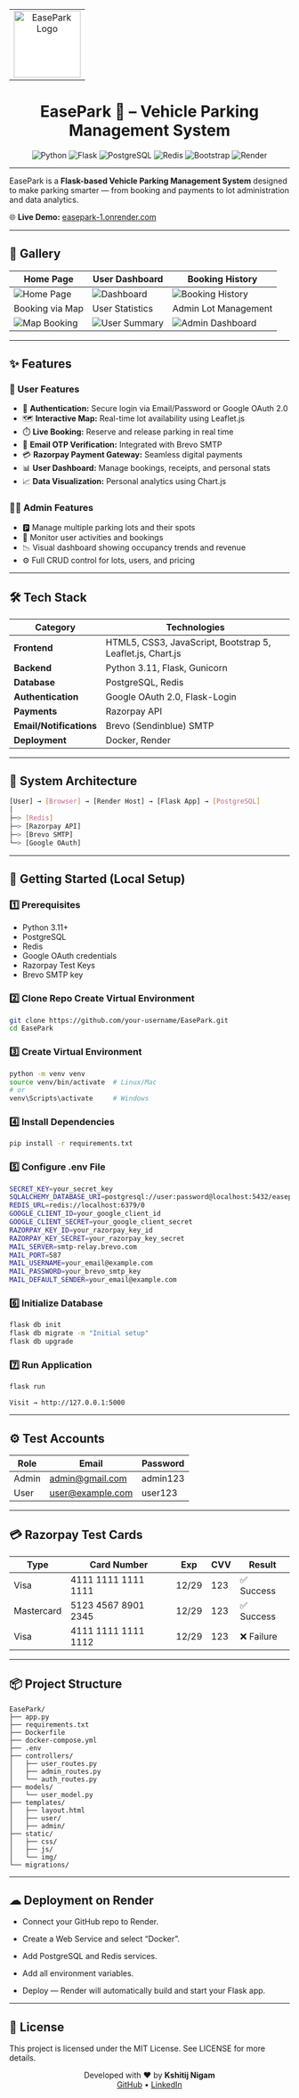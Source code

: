 <table align="center">
  <tr>
    <td align="center" bgcolor="white" style="border-radius:10px;">
      <img src="assets/logo.png" alt="EasePark Logo" width="120" />
    </td>
  </tr>
</table>

<h1 align="center">EasePark 🚗 – Vehicle Parking Management System</h1>

<div align="center">

![Python](https://img.shields.io/badge/Python-3.11-blue?style=for-the-badge&logo=python&logoColor=white)
![Flask](https://img.shields.io/badge/Flask-black?style=for-the-badge&logo=flask&logoColor=white)
![PostgreSQL](https://img.shields.io/badge/PostgreSQL-316192?style=for-the-badge&logo=postgresql&logoColor=white)
![Redis](https://img.shields.io/badge/Redis-DC382D?style=for-the-badge&logo=redis&logoColor=white)
![Bootstrap](https://img.shields.io/badge/Bootstrap-5.3-7952B3?style=for-the-badge&logo=bootstrap&logoColor=white)
![Render](https://img.shields.io/badge/Render-46E3B7?style=for-the-badge&logo=render&logoColor=black)

</div>

---

EasePark is a **Flask-based Vehicle Parking Management System** designed to make parking smarter — from booking and payments to lot administration and data analytics.

🌐 **Live Demo:** [easepark-1.onrender.com](https://easepark-1.onrender.com)

---

## 📸 Gallery

| Home Page | User Dashboard |  Booking History |
|------------|----------------|-----------------|
| ![Home Page](assets/Home_page.png) | ![Dashboard](assets/User_dashboard.png) | ![Booking History](assets/Booking_history.png) |
| Booking via Map | User Statistics | Admin Lot Management |
| ![Map Booking](assets/Booking_through_map.png) | ![User Summary](assets/User_summary_section.png) | ![Admin Dashboard](assets/Admin_dashboard.png) |

---

## ✨ Features

### 👤 User Features
- 🔐 **Authentication:** Secure login via Email/Password or Google OAuth 2.0  
- 🗺️ **Interactive Map:** Real-time lot availability using Leaflet.js  
- ⏱️ **Live Booking:** Reserve and release parking in real time  
- 📩 **Email OTP Verification:** Integrated with Brevo SMTP  
- 💳 **Razorpay Payment Gateway:** Seamless digital payments  
- 📊 **User Dashboard:** Manage bookings, receipts, and personal stats  
- 📈 **Data Visualization:** Personal analytics using Chart.js  

### 🧑‍💼 Admin Features
- 🅿️ Manage multiple parking lots and their spots  
- 👥 Monitor user activities and bookings  
- 📉 Visual dashboard showing occupancy trends and revenue  
- ⚙️ Full CRUD control for lots, users, and pricing  

---

## 🛠 Tech Stack

| Category | Technologies |
|-----------|---------------|
| **Frontend** | HTML5, CSS3, JavaScript, Bootstrap 5, Leaflet.js, Chart.js |
| **Backend** | Python 3.11, Flask, Gunicorn |
| **Database** | PostgreSQL, Redis |
| **Authentication** | Google OAuth 2.0, Flask-Login |
| **Payments** | Razorpay API |
| **Email/Notifications** | Brevo (Sendinblue) SMTP |
| **Deployment** | Docker, Render |

---

## 🧩 System Architecture
```bash
[User] → [Browser] → [Render Host] → [Flask App] → [PostgreSQL]
│
├─> [Redis]
├─> [Razorpay API]
├─> [Brevo SMTP]
└─> [Google OAuth]
```

---

## 🚀 Getting Started (Local Setup)

### 1️⃣ Prerequisites
- Python 3.11+
- PostgreSQL
- Redis
- Google OAuth credentials
- Razorpay Test Keys
- Brevo SMTP key

### 2️⃣ Clone Repo Create Virtual Environment
```bash
git clone https://github.com/your-username/EasePark.git
cd EasePark
```

### 3️⃣ Create Virtual Environment
```bash
python -m venv venv
source venv/bin/activate  # Linux/Mac
# or
venv\Scripts\activate     # Windows
```

### 4️⃣ Install Dependencies
```bash
pip install -r requirements.txt
```

### 5️⃣ Configure .env File
```bash
SECRET_KEY=your_secret_key
SQLALCHEMY_DATABASE_URI=postgresql://user:password@localhost:5432/easepark_db
REDIS_URL=redis://localhost:6379/0
GOOGLE_CLIENT_ID=your_google_client_id
GOOGLE_CLIENT_SECRET=your_google_client_secret
RAZORPAY_KEY_ID=your_razorpay_key_id
RAZORPAY_KEY_SECRET=your_razorpay_key_secret
MAIL_SERVER=smtp-relay.brevo.com
MAIL_PORT=587
MAIL_USERNAME=your_email@example.com
MAIL_PASSWORD=your_brevo_smtp_key
MAIL_DEFAULT_SENDER=your_email@example.com
```

### 6️⃣ Initialize Database
```bash
flask db init
flask db migrate -m "Initial setup"
flask db upgrade
```

### 7️⃣ Run Application
```bash
flask run
```
```
Visit → http://127.0.0.1:5000
```
---

## ⚙️ Test Accounts

| Role  | Email                                           | Password |
| ----- | ----------------------------------------------- | -------- |
| Admin | [admin@gmail.com](mailto:admin@easepark.com)    | admin123 |
| User  | [user@example.com](mailto:user@example.com)     | user123  |

---

## 💳 Razorpay Test Cards
| Type       | Card Number         | Exp   | CVV | Result    |
| ---------- | ------------------- | ----- | --- | --------- |
| Visa       | 4111 1111 1111 1111 | 12/29 | 123 | ✅ Success |
| Mastercard | 5123 4567 8901 2345 | 12/29 | 123 | ✅ Success |
| Visa       | 4111 1111 1111 1112 | 12/29 | 123 | ❌ Failure |

---

## 📦 Project Structure
```
EasePark/
├── app.py
├── requirements.txt
├── Dockerfile
├── docker-compose.yml
├── .env
├── controllers/
│   ├── user_routes.py
│   ├── admin_routes.py
│   └── auth_routes.py
├── models/
│   └── user_model.py
├── templates/
│   ├── layout.html
│   ├── user/
│   ├── admin/
├── static/
│   ├── css/
│   ├── js/
│   └── img/
└── migrations/
```

---

## ☁ Deployment on Render

- Connect your GitHub repo to Render.

- Create a Web Service and select “Docker”.

- Add PostgreSQL and Redis services.

- Add all environment variables.

- Deploy — Render will automatically build and start your Flask app.

---

## 📄 License

This project is licensed under the MIT License.
See LICENSE
 for more details.
 <p align="center"> Developed with ❤️ by <b>Kshitij Nigam</b> <br> <a href="https://github.com/23f3002142">GitHub</a> • <a href="https://linkedin.com/in/kshitij-nigam-281392287">LinkedIn</a> </p>